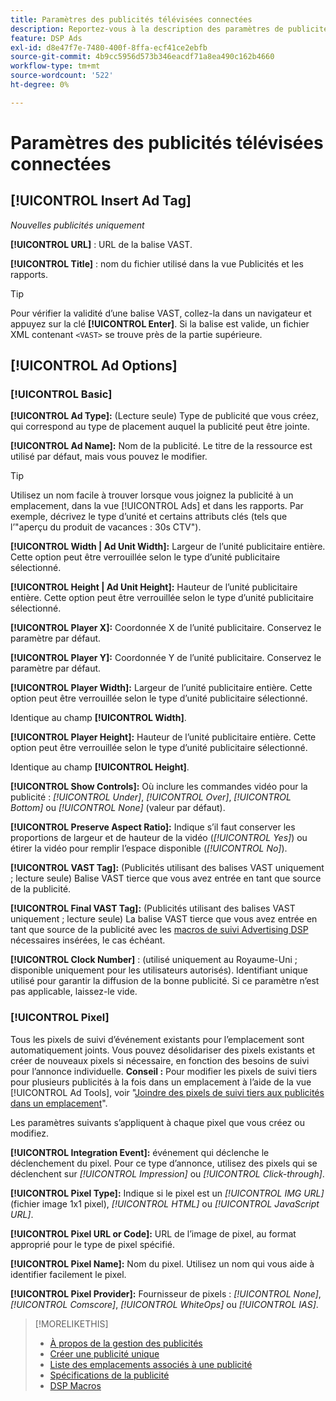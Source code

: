 ```yaml
---
title: Paramètres des publicités télévisées connectées
description: Reportez-vous à la description des paramètres de publicité disponibles pour les publicités télévisées connectées.
feature: DSP Ads
exl-id: d8e47f7e-7480-400f-8ffa-ecf41ce2ebfb
source-git-commit: 4b9cc5956d573b346eacdf71a8ea490c162b4660
workflow-type: tm+mt
source-wordcount: '522'
ht-degree: 0%

---
```


# Paramètres des publicités télévisées connectées

## [!UICONTROL Insert Ad Tag]

*Nouvelles publicités uniquement*

**[!UICONTROL URL]** : URL de la balise VAST.

**[!UICONTROL Title]** : nom du fichier utilisé dans la vue Publicités et les rapports.

>[!TIP]
>
> Pour vérifier la validité d’une balise VAST, collez-la dans un navigateur et appuyez sur la clé **[!UICONTROL Enter]**. Si la balise est valide, un fichier XML contenant `<VAST>` se trouve près de la partie supérieure.

## [!UICONTROL Ad Options]

### [!UICONTROL Basic]

**[!UICONTROL Ad Type]:** (Lecture seule) Type de publicité que vous créez, qui correspond au type de placement auquel la publicité peut être jointe.

**[!UICONTROL Ad Name]:** Nom de la publicité. Le titre de la ressource est utilisé par défaut, mais vous pouvez le modifier.

>[!TIP]
>
> Utilisez un nom facile à trouver lorsque vous joignez la publicité à un emplacement, dans la vue [!UICONTROL Ads] et dans les rapports. Par exemple, décrivez le type d’unité et certains attributs clés (tels que l’&quot;aperçu du produit de vacances : 30s CTV&quot;).

**[!UICONTROL Width | Ad Unit Width]:** Largeur de l’unité publicitaire entière. Cette option peut être verrouillée selon le type d’unité publicitaire sélectionné.

**[!UICONTROL Height | Ad Unit Height]:** Hauteur de l’unité publicitaire entière. Cette option peut être verrouillée selon le type d’unité publicitaire sélectionné.

**[!UICONTROL Player X]:** Coordonnée X de l’unité publicitaire. Conservez le paramètre par défaut.

**[!UICONTROL Player Y]:** Coordonnée Y de l’unité publicitaire. Conservez le paramètre par défaut.

**[!UICONTROL Player Width]:** Largeur de l’unité publicitaire entière. Cette option peut être verrouillée selon le type d’unité publicitaire sélectionné.

Identique au champ **[!UICONTROL Width]**.

**[!UICONTROL Player Height]:** Hauteur de l’unité publicitaire entière. Cette option peut être verrouillée selon le type d’unité publicitaire sélectionné.

Identique au champ **[!UICONTROL Height]**.

**[!UICONTROL Show Controls]:** Où inclure les commandes vidéo pour la publicité : *[!UICONTROL Under]*, *[!UICONTROL Over]*, *[!UICONTROL Bottom]* ou *[!UICONTROL None]* (valeur par défaut).

**[!UICONTROL Preserve Aspect Ratio]:** Indique s’il faut conserver les proportions de largeur et de hauteur de la vidéo (*[!UICONTROL Yes]*) ou étirer la vidéo pour remplir l’espace disponible (*[!UICONTROL No]*).

**[!UICONTROL VAST Tag]:** (Publicités utilisant des balises VAST uniquement ; lecture seule) Balise VAST tierce que vous avez entrée en tant que source de la publicité.

**[!UICONTROL Final VAST Tag]:** (Publicités utilisant des balises VAST uniquement ; lecture seule) La balise VAST tierce que vous avez entrée en tant que source de la publicité avec les [macros de suivi Advertising DSP](/help/dsp/campaign-management/macros.md) nécessaires insérées, le cas échéant.

**[!UICONTROL Clock Number]** : (utilisé uniquement au Royaume-Uni ; disponible uniquement pour les utilisateurs autorisés). Identifiant unique utilisé pour garantir la diffusion de la bonne publicité. Si ce paramètre n’est pas applicable, laissez-le vide.

### [!UICONTROL Pixel]

Tous les pixels de suivi d’événement existants pour l’emplacement sont automatiquement joints. Vous pouvez désolidariser des pixels existants et créer de nouveaux pixels si nécessaire, en fonction des besoins de suivi pour l’annonce individuelle. **Conseil :** Pour modifier les pixels de suivi tiers pour plusieurs publicités à la fois dans un emplacement à l’aide de la vue [!UICONTROL Ad Tools], voir &quot;[Joindre des pixels de suivi tiers aux publicités dans un emplacement](/help/dsp/campaign-management/ads/ad-attach-to-placement.md#attach-pixels-ads)&quot;.

Les paramètres suivants s’appliquent à chaque pixel que vous créez ou modifiez.

**[!UICONTROL Integration Event]:** événement qui déclenche le déclenchement du pixel. Pour ce type d’annonce, utilisez des pixels qui se déclenchent sur *[!UICONTROL Impression]* ou *[!UICONTROL Click-through]*.

**[!UICONTROL Pixel Type]:** Indique si le pixel est un *[!UICONTROL IMG URL]* (fichier image 1x1 pixel), *[!UICONTROL HTML]* ou *[!UICONTROL JavaScript URL]*.

**[!UICONTROL Pixel URL or Code]:** URL de l’image de pixel, au format approprié pour le type de pixel spécifié.

**[!UICONTROL Pixel Name]:** Nom du pixel. Utilisez un nom qui vous aide à identifier facilement le pixel.

**[!UICONTROL Pixel Provider]:** Fournisseur de pixels : *[!UICONTROL None]*, *[!UICONTROL Comscore]*, *[!UICONTROL WhiteOps]* ou *[!UICONTROL IAS]*.

>[!MORELIKETHIS]
>
>* [À propos de la gestion des publicités](ad-about.md)
>* [Créer une publicité unique](ad-create.md)
>* [Liste des emplacements associés à une publicité](/help/dsp/campaign-management/ads/ad-list-placements.md)
>* [Spécifications de la publicité](ad-specs.md)
>* [DSP Macros](/help/dsp/campaign-management/macros.md)
